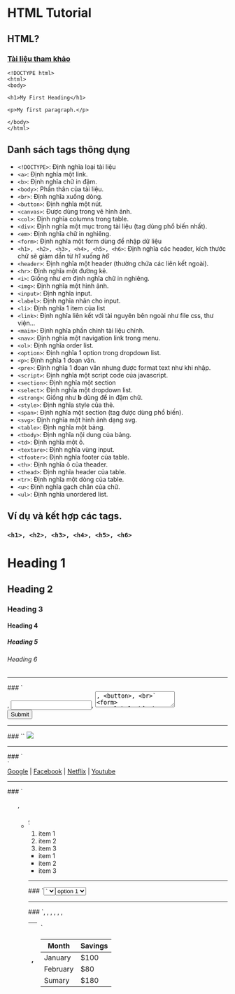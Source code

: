 # HTML Tutorial

## HTML?

### [Tài liệu tham khảo](https://www.w3schools.com/tags/default.asp)

    <!DOCTYPE html>
    <html>
    <body>

    <h1>My First Heading</h1>

    <p>My first paragraph.</p>

    </body>
    </html>

## Danh sách tags thông dụng

- `<!DOCTYPE>`: Định nghĩa loại tài liệu
- `<a>`: Định nghĩa một link.
- `<b>`: Định nghĩa chữ in đậm.
- `<body>`: Phần thân của tài liệu.
- `<br>`: Định nghĩa xuống dòng.
- `<button>`: Định nghĩa một nút.
- `<canvas>`: Được dùng trong vẽ hình ảnh.
- `<col>`: Định nghĩa columns trong table.
- `<div>`: Định nghĩa một mục trong tài liệu (tag dùng phổ biến nhất).
- `<em>`: Định nghĩa chữ in nghiêng.
- `<form>`: Định nghĩa một form dùng để nhập dữ liệu
- `<h1>, <h2>, <h3>, <h4>, <h5>, <h6>`: Định nghĩa các header, kích thước chữ sẽ giảm dần từ *h1* xuống *h6*
- `<header>`: Định nghĩa một header (thường chứa các liên kết ngoài).
- `<hr>`: Định nghĩa một đường kẻ.
- `<i>`: Giống như *em* định nghĩa chữ in nghiêng.
- `<img>`: Định nghĩa một hình ảnh.
- `<input>`: Định nghĩa input.
- `<label>`: Định nghĩa nhãn cho input.
- `<li>`: Định nghĩa 1 item của list
- `<link>`: Định nghĩa liên kết với tài nguyên bên ngoài như file css, thư viện...
- `<main>`: Định nghĩa phần chính tài liệu chính.
- `<nav>`: Định nghĩa một navigation link trong menu.
- `<ol>`: Định nghĩa order list.
- `<option>`: Định nghĩa 1 option trong dropdown list.
- `<p>`: Định nghĩa 1 đoạn văn.
- `<pre>`: Định nghĩa 1 đoạn văn nhưng được format text như khi nhập.
- `<script>`: Định nghĩa một script code của javascript.
- `<section>`: Định nghĩa một section
- `<select>`: Định nghĩa một dropdown list.
- `<strong>`: Giống như **b** dùng để in đậm chữ.
- `<style>`: Định nghĩa style của thẻ.
- `<span>`: Định nghĩa một section (tag được dùng phổ biến).
- `<svg>`: Định nghĩa một hình ảnh dạng svg.
- `<table>`: Định nghĩa một bảng.
- `<tbody>`: Định nghĩa nội dung của bảng.
- `<td>`: Định nghĩa một ô.
- `<textare>`: Định nghĩa vùng input.
- `<tfooter>`: Định nghĩa footer của table.
- `<th>`: Định nghĩa ô của theader.
- `<thead>`: Định nghĩa header của table.
- `<tr>`: Định nghĩa một dòng của table.
- `<u>`: Định nghĩa gạch chân của chữ.
- `<ul>`: Định nghĩa unordered list.

## Ví dụ và kết hợp các tags.

### `<h1>, <h2>, <h3>, <h4>, <h5>, <h6>`
<h1>Heading 1</h1>
<h2>Heading 2</h2>
<h3>Heading 3</h3>
<h4>Heading 4</h4>
<h5>Heading 5</h5>
<h6>Heading 6</h6>

<hr />
### `<form>, <label> <input>, <textarea>, <button>, <br>`
<form>
    <label>Nhập họ: </label> 
    <input />
    <br />
    <label>Nhập tên: </label>
    <input />
    <br />
    <label>Giới tính: </label>
    <input type="checkbox"> Nam
    <input type="radio"> Nữ
    <br>
    <label>Quê quán: </label>
    <textarea></textarea>
    <br />
    <button>Submit </button>
</form>

<hr />
### `<img>`
<img src="https://thuthuatphanmem.vn/uploads/2018/09/11/hinh-anh-dep-1_044126531.jpg"/>

<hr />
### `<nav> <a>`
<nav>
    <a href="https://google.com">Google</a> |
    <a href="https://facebook.com">Facebook</a> |
    <a href="https://www.netflix.com/vn">Netflix</a> |
    <a href="https://youtube.com">Youtube</a>
</nav>

<hr />
### `<ol>, <ul>, <li>`
<ol>
    <li>item 1</li>
    <li>item 2</li>
    <li>item 3</li>
</ol>
<ul>
    <li>item 1</li>
    <li>item 2</li>
    <li>item 3</li>
</ul>

<hr />
### `<select>, <option>`
<select>
    <option>option 1</option>
    <option>option 2</option>
    <option>option 3</option>
</select>

<hr />
### `<table>, <thead>, <tbody>, <thead>, <tfooter>, <tr>, <th>, <td>`

<table>
    <thead>
        <tr>
            <th>Month</th>
            <th>Savings</th>
        </tr>
    <thead>
    <tbody>
        <tr>
            <td>January</td>
            <td>$100</td>
        </tr>
        <tr>
            <td>February</td>
            <td>$80</td>
        </tr>
    <tfooter>
        <tr>
            <td>Sumary</td>
            <td>$180</td>
        </tr>
    </tfooter>
</table>